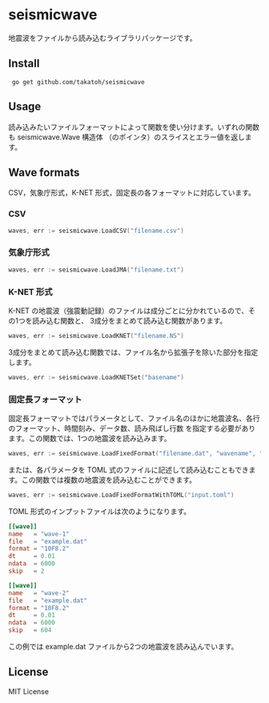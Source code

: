# seismicwave

地震波をファイルから読み込むライブラリパッケージです。

## Install

``` go get github.com/takatoh/seismicwave```

## Usage
読み込みたいファイルフォーマットによって関数を使い分けます。いずれの関数も seismicwave.Wave 構造体
（のポインタ）のスライスとエラー値を返します。

## Wave formats

CSV，気象庁形式，K-NET 形式，固定長の各フォーマットに対応しています。

### CSV

```go
waves, err := seismicwave.LoadCSV("filename.csv")
```

### 気象庁形式

```go
waves, err := seismicwave.LoadJMA("filename.txt")
```

### K-NET 形式

K-NET の地震波（強震動記録）のファイルは成分ごとに分かれているので、その1つを読み込む関数と、
3成分をまとめて読み込む関数があります。

```go
waves, err := seismicwave.LoadKNET("filename.NS")
```

3成分をまとめて読み込む関数では、ファイル名から拡張子を除いた部分を指定します。

```go
waves, err := seismicwave.LoadKNETSet("basename")
```

### 固定長フォーマット

固定長フォーマットではパラメータとして、ファイル名のほかに地震波名、各行のフォーマット、時間刻み、データ数、読み飛ばし行数
を指定する必要があります。この関数では、1つの地震波を読み込みます。

```go
waves, err := seismicwave.LoadFixedFormat("filename.dat", "wavename", "10F8.2", 0.01, 6000, 2)
```

または、各パラメータを TOML 式のファイルに記述して読み込むこともできます。この関数では複数の地震波を読み込むことができます。

```go
waves, err := seismicwave.LoadFixedFormatWithTOML("input.toml")
```

TOML 形式のインプットファイルは次のようになります。

```toml
[[wave]]
name   = "wave-1"
file   = "example.dat"
format = "10F8.2"
dt     = 0.01
ndata  = 6000
skip   = 2

[[wave]]
name   = "wave-2"
file   = "example.dat"
format = "10F8.2"
dt     = 0.01
ndata  = 6000
skip   = 604
```

この例では example.dat ファイルから2つの地震波を読み込んでいます。

## License

MIT License
